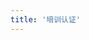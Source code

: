 ```yaml
---
title: '培训认证'
---
```


<script setup>
  import TheTraining from "@/views/authentication/training/TheTraining.vue"
</script>

<TheTraining />
